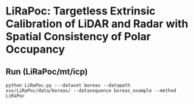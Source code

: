# LiRaPoc:  Targetless Extrinsic Calibration of LiDAR and Radar with Spatial Consistency of Polar Occupancy
## Run (LiRaPoc/mt/icp)
```
python LiRaPoc.py ---dataset boreas --datapath xxx/LiRaPoc/data/boreas/ --datasequence boreas_example --method LiRaPoc
```
